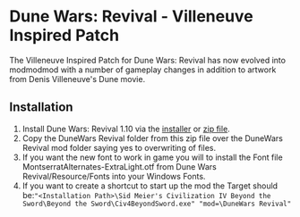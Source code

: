 # Dune Wars: Revival - Villeneuve Inspired Patch

The Villeneuve Inspired Patch for Dune Wars: Revival has now evolved into modmodmod with a number of gameplay changes in addition to artwork from Denis Villeneuve's Dune movie.

## Installation

1. Install Dune Wars: Revival 1.10 via the [installer](https://www.moddb.com/mods/dune-wars/downloads/dunewars-revival-v110-window-installer) or [zip file](https://www.moddb.com/mods/dune-wars/downloads/dunewars-revival-v110).
2. Copy the DuneWars Revival folder from this zip file over the DuneWars Revival mod folder saying yes to overwriting of files.
3. If you want the new font to work in game you will to install the Font file MontserratAlternates-ExtraLight.otf from Dune Wars Revival/Resource/Fonts into your Windows Fonts.
4. If you want to create a shortcut to start up the mod the Target should be:```"<Installation Path>\Sid Meier's Civilization IV Beyond the Sword\Beyond the Sword\Civ4BeyondSword.exe" "mod=\DuneWars Revival"```
